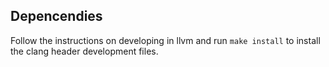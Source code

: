 ## Depencendies

Follow the instructions on developing in llvm and run `make install` to install the clang header development files.
